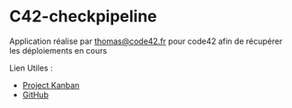 #  C42-checkpipeline

Application réalise par thomas@code42.fr pour code42 afin de récupérer les déploiements en cours

Lien Utiles :
-	[Project Kanban](https://github.com/users/ThomasBacheley/projects/4)
-	[GitHub](https://github.com/ThomasBacheley/C42-checkpipelines)